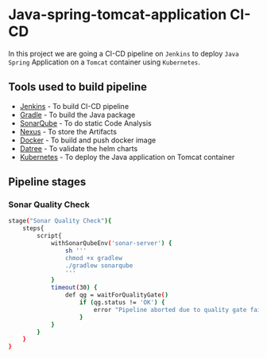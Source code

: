# Java-spring-tomcat-application CI-CD

In this project we are going a CI-CD pipeline on ```Jenkins``` to deploy ```Java Spring``` Application on a ```Tomcat``` container using ```Kubernetes```.

## Tools used to build pipeline

- [Jenkins](https://www.jenkins.io/) - To build CI-CD pipeline
- [Gradle](https://gradle.org/) - To build the Java package 
- [SonarQube](https://www.sonarqube.org/) - To do static Code Analysis
- [Nexus](https://www.sonatype.com/) - To store the Artifacts
- [Docker](https://www.docker.com/) - To build and push docker image 
- [Datree](https://www.datree.io/) - To validate the helm charts
- [Kubernetes](https://kubernetes.io/) - To deploy the Java application on Tomcat container

## Pipeline stages

### Sonar Quality Check
```sh
stage("Sonar Quality Check"){
    steps{
        script{
            withSonarQubeEnv('sonar-server') {
                sh '''
                chmod +x gradlew
                ./gradlew sonarqube
                '''
            }
            timeout(30) {
                def qg = waitForQualityGate()
                    if (qg.status != 'OK') {
                        error "Pipeline aborted due to quality gate failure: ${qg.status}"
                    }
            }
        }  
    }
}
```


